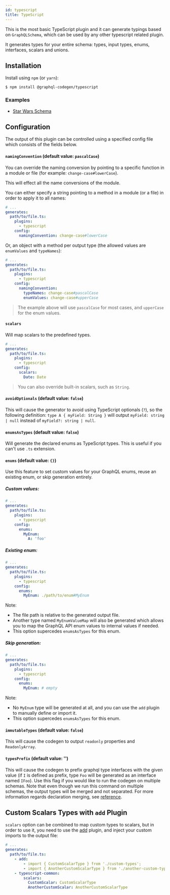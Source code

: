 ```yaml
---
id: typescript
title: TypeScript
---
```


This is the most basic TypeScript plugin and it can generate typings based on `GraphQLSchema`, which can be used by any other typescript related plugin.

It generates types for your entire schema: types, input types, enums, interfaces, scalars and unions.

## Installation

Install using `npm` (or `yarn`):

    $ npm install @graphql-codegen/typescript

### Examples

- [Star Wars Schema](https://github.com/dotansimha/graphql-code-generator/blob/master/dev-test/star-wars/types.d.ts#L0)

## Configuration

The output of this plugin can be controlled using a specified config file which consists of the fields below.

#### `namingConvention` (default value: `pascalCase`)

You can override the naming conversion by pointing to a specific function in a module or file (for example: `change-case#lowerCase`).

This will effect all the name conversions of the module.

You can either specify a string pointing to a method in a module (or a file) in order to apply it to all names:

```yaml
# ...
generates:
  path/to/file.ts:
    plugins:
      - typescript
    config:
      namingConvention: change-case#lowerCase
```

Or, an object with a method per output type (the allowed values are `enumValues` and `typeNames`):

```yaml
# ...
generates:
  path/to/file.ts:
    plugins:
      - typescript
    config:
      namingConvention:
        typeNames: change-case#pascalCase
        enumValues: change-case#upperCase
```

> The example above will use `pascalCase` for most cases, and `upperCase` for the enum values.

#### `scalars`

Will map scalars to the predefined types.

```yaml
# ...
generates:
  path/to/file.ts:
    plugins:
      - typescript
    config:
      scalars:
        Date: Date
```

> You can also override built-in scalars, such as `String`.

#### `avoidOptionals` (default value: `false`)

This will cause the generator to avoid using TypeScript optionals (`?`), so the following definition: `type A { myField: String }` will output `myField: string | null` instead of `myField?: string | null`.

#### `enumsAsTypes` (default value: `false`)

Will generate the declared enums as TypeScript types. This is useful if you can't use `.ts` extension.

#### `enums` (default value: `{}`)

Use this feature to set custom values for your GraphQL enums, reuse an existing enum, or skip generation entirely.

##### Custom values:

```yaml
# ...
generates:
  path/to/file.ts:
    plugins:
      - typescript
    config:
      enums:
        MyEnum:
          A: 'foo'
```

##### Existing enum:

```yaml
# ...
generates:
  path/to/file.ts:
    plugins:
      - typescript
    config:
      enums:
        MyEnum: ./path/to/enum#MyEnum
```

Note:

- The file path is relative to the generated output file.
- Another type named `MyEnumValueMap` will also be generated which allows you to map the GraphQL API enum values to internal values if needed.
- This option supercedes `enumsAsTypes` for this enum.

##### Skip generation:

```yaml
# ...
generates:
  path/to/file.ts:
    plugins:
      - typescript
    config:
      enums:
        MyEnum: # empty
```

Note:

- No `MyEnum` type will be generated at all, and you can use the `add` plugin to manually define or import it.
- This option supercedes `enumsAsTypes` for this enum.

#### `immutableTypes` (default value: `false`)

This will cause the codegen to output `readonly` properties and `ReadonlyArray`.

#### `typesPrefix` (default value: '')

This will cause the codegen to prefix graphql type interfaces with the given value (if `I` is defined as prefix, type `Foo` will be generated as an interface named `IFoo`). Use this flag if you would like to run the codegen on multiple schemas. Note that even though we run this command on multiple schemas, the output types will be merged and not separated. For more information regards declaration merging, see [reference](https://www.typescriptlang.org/docs/handbook/declaration-merging.html).

## Custom Scalars Types with `add` Plugin

`scalars` option can be combined to map custom types to scalars, but in order to use it, you need to use the [add](/docs/plugins/add) plugin, and inject your custom imports to the output file:

```yaml
# ...
generates:
  path/to/file.ts:
    - add:
        - import { CustomScalarType } from './custom-types';
        - import { AnotherCustomScalarType } from './another-custom-types';
    - typescript-common:
        scalars:
          CustomScalar: CustomScalarType
          AnotherCustomScalar: AnotherCustomScalarType
```
